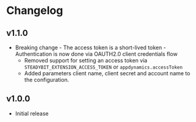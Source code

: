 # Changelog

## v1.1.0

- Breaking change - The access token is a short-lived token - Authentication is now done via OAUTH2.0 client credentials flow
  - Removed support for setting an access token via `STEADYBIT_EXTENSION_ACCESS_TOKEN` or `appdynamics.accessToken`
  - Added parameters client name, client secret and account name to the configuration.

## v1.0.0

 - Initial release
